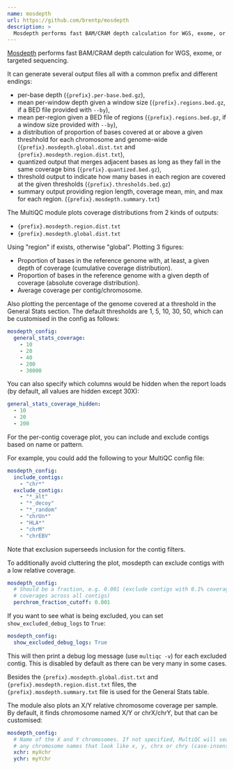 ```yaml
---
name: mosdepth
url: https://github.com/brentp/mosdepth
description: >
  Mosdepth performs fast BAM/CRAM depth calculation for WGS, exome, or targeted sequencing.
---
```


[Mosdepth](https://github.com/brentp/mosdepth/) performs fast BAM/CRAM depth calculation for WGS, exome, or targeted sequencing.

It can generate several output files all with a common prefix and different endings:

- per-base depth (`{prefix}.per-base.bed.gz`),
- mean per-window depth given a window size (`{prefix}.regions.bed.gz`, if a BED file provided with `--by`),
- mean per-region given a BED file of regions (`{prefix}.regions.bed.gz`, if a window size provided with `--by`),
- a distribution of proportion of bases covered at or above a given threshhold for each chromosome and genome-wide (`{prefix}.mosdepth.global.dist.txt` and `{prefix}.mosdepth.region.dist.txt`),
- quantized output that merges adjacent bases as long as they fall in the same coverage bins (`{prefix}.quantized.bed.gz`),
- threshold output to indicate how many bases in each region are covered at the given thresholds (`{prefix}.thresholds.bed.gz`)
- summary output providing region length, coverage mean, min, and max for each region. (`{prefix}.mosdepth.summary.txt`)

The MultiQC module plots coverage distributions from 2 kinds of outputs:

- `{prefix}.mosdepth.region.dist.txt`
- `{prefix}.mosdepth.global.dist.txt`

Using "region" if exists, otherwise "global". Plotting 3 figures:

- Proportion of bases in the reference genome with, at least, a given depth of coverage (cumulative coverage distribution).
- Proportion of bases in the reference genome with a given depth of coverage (absolute coverage distribution).
- Average coverage per contig/chromosome.

Also plotting the percentage of the genome covered at a threshold in the General Stats section.
The default thresholds are 1, 5, 10, 30, 50, which can be customised in the config as follows:

```yaml
mosdepth_config:
  general_stats_coverage:
    - 10
    - 20
    - 40
    - 200
    - 30000
```

You can also specify which columns would be hidden when the report loads (by default, all values are hidden except 30X):

```yaml
general_stats_coverage_hidden:
  - 10
  - 20
  - 200
```

For the per-contig coverage plot, you can include and exclude contigs based on name or pattern.

For example, you could add the following to your MultiQC config file:

```yaml
mosdepth_config:
  include_contigs:
    - "chr*"
  exclude_contigs:
    - "*_alt"
    - "*_decoy"
    - "*_random"
    - "chrUn*"
    - "HLA*"
    - "chrM"
    - "chrEBV"
```

Note that exclusion superseeds inclusion for the contig filters.

To additionally avoid cluttering the plot, mosdepth can exclude contigs with a low relative coverage.

```yaml
mosdepth_config:
  # Should be a fraction, e.g. 0.001 (exclude contigs with 0.1% coverage of sum of
  # coverages across all contigs)
  perchrom_fraction_cutoff: 0.001
```

If you want to see what is being excluded, you can set `show_excluded_debug_logs` to `True`:

```yaml
mosdepth_config:
  show_excluded_debug_logs: True
```

This will then print a debug log message (use `multiqc -v`) for each excluded contig.
This is disabled by default as there can be very many in some cases.

Besides the `{prefix}.mosdepth.global.dist.txt` and `{prefix}.mosdepth.region.dist.txt`
files, the `{prefix}.mosdepth.summary.txt` file is used for the General Stats table.

The module also plots an X/Y relative chromosome coverage per sample. By default, it finds chromosome named X/Y or chrX/chrY, but that can be customised:

```yaml
mosdepth_config:
  # Name of the X and Y chromosomes. If not specified, MultiQC will search for
  # any chromosome names that look like x, y, chrx or chry (case-insensitive)
  xchr: myXchr
  ychr: myYchr
```
